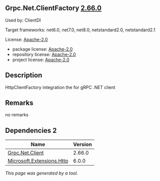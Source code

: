 Grpc.Net.ClientFactory [2.66.0](https://www.nuget.org/packages/Grpc.Net.ClientFactory/2.66.0)
--------------------

Used by: ClientDI

Target frameworks: net6.0, net7.0, net8.0, netstandard2.0, netstandard2.1

License: [Apache-2.0](../../../../licenses/apache-2.0) 

- package license: [Apache-2.0](https://licenses.nuget.org/Apache-2.0) 
- repository license: [Apache-2.0](https://github.com/grpc/grpc-dotnet.git) 
- project license: [Apache-2.0](https://github.com/grpc/grpc-dotnet) 

Description
-----------
HttpClientFactory integration the for gRPC .NET client

Remarks
-----------
no remarks


Dependencies 2
-----------

|Name|Version|
|----------|:----|
|[Grpc.Net.Client](../../../../packages/nuget.org/grpc.net.client/2.66.0)|2.66.0|
|[Microsoft.Extensions.Http](../../../../packages/nuget.org/microsoft.extensions.http/6.0.0)|6.0.0|

*This page was generated by a tool.*